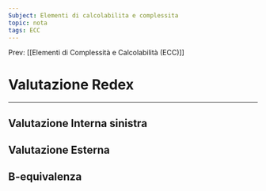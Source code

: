 ```yaml
---
Subject: Elementi di calcolabilita e complessita
topic: nota
tags: ECC
---
```


Prev: [[Elementi di Complessità e Calcolabilità (ECC)]]

# Valutazione Redex
---

## Valutazione Interna sinistra

## Valutazione Esterna

## B-equivalenza 
